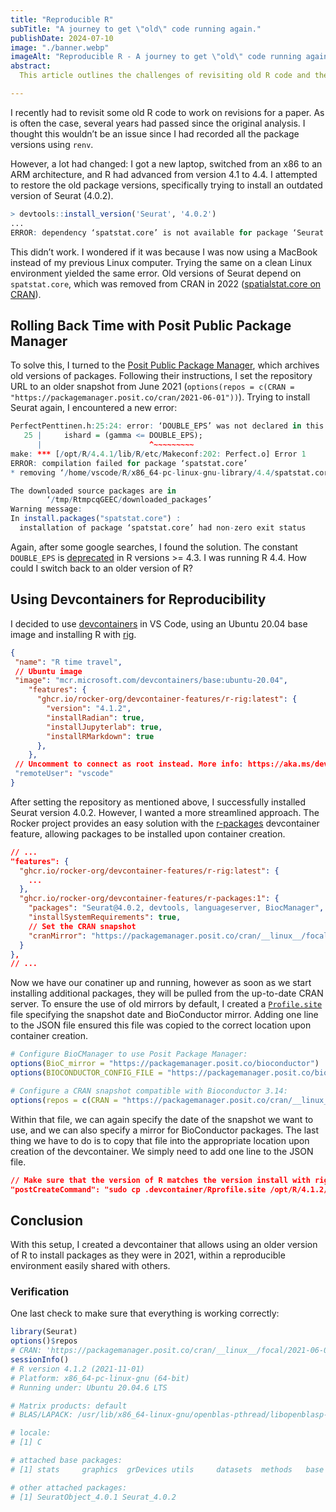 ```yaml
---
title: "Reproducible R"
subTitle: "A journey to get \"old\" code running again."
publishDate: 2024-07-10
image: "./banner.webp"
imageAlt: "Reproducible R - A journey to get \"old\" code running again."
abstract:
  This article outlines the challenges of revisiting old R code and the solutions to overcome them. Using the Posit Public Package Manager and devcontainers in VS Code, I successfully recreated an environment that supports older versions of R and specific package dependencies, ensuring reproducibility and ease of sharing with colleagues.

---
```


I recently had to revisit some old R code to work on revisions for a paper. As is often the case, several years had passed since the original analysis. I thought this wouldn’t be an issue since I had recorded all the package versions using `renv`.

However, a lot had changed: I got a new laptop, switched from an x86 to an ARM architecture, and R had advanced from version 4.1 to 4.4. I attempted to restore the old package versions, specifically trying to install an outdated version of Seurat (4.0.2).

```r showLineNumbers
> devtools::install_version('Seurat', '4.0.2')
...
ERROR: dependency ‘spatstat.core’ is not available for package ‘Seurat’
```

This didn’t work. I wondered if it was because I was now using a MacBook instead of my previous Linux computer. Trying the same on a clean Linux environment yielded the same error. Old versions of Seurat depend on `spatstat.core`, which was removed from CRAN in 2022 ([spatialstat.core on CRAN](https://cran.r-project.org/package=spatstat.core)).

## Rolling Back Time with Posit Public Package Manager

To solve this, I turned to the [Posit Public Package Manager](https://packagemanager.posit.co/client/#/), which archives old versions of packages. Following their instructions, I set the repository URL to an older snapshot from June 2021 (`options(repos = c(CRAN = "https://packagemanager.posit.co/cran/2021-06-01"))`). Trying to install Seurat again, I encountered a new error:

```r {1,2,5} showLineNumbers
PerfectPenttinen.h:25:24: error: ‘DOUBLE_EPS’ was not declared in this scope
   25 |     ishard = (gamma <= DOUBLE_EPS);
      |                        ^~~~~~~~~~
make: *** [/opt/R/4.4.1/lib/R/etc/Makeconf:202: Perfect.o] Error 1
ERROR: compilation failed for package ‘spatstat.core’
* removing ‘/home/vscode/R/x86_64-pc-linux-gnu-library/4.4/spatstat.core’

The downloaded source packages are in
        ‘/tmp/RtmpcqGEEC/downloaded_packages’
Warning message:
In install.packages("spatstat.core") :
  installation of package ‘spatstat.core’ had non-zero exit status
```

Again, after some google searches, I found the solution. The constant `DOUBLE_EPS` is [deprecated](https://github.com/wch/r-source/blob/66b154a9cc17ea32ce024e86f50ffdd67eea224e/src/include/R_ext/Constants.h#L46-L51) in R versions >= 4.3. I was running R 4.4. How could I switch back to an older version of R?

## Using Devcontainers for Reproducibility

I decided to use [devcontainers](https://code.visualstudio.com/docs/devcontainers/containers) in VS Code, using an Ubuntu 20.04 base image and installing R with [rig](https://github.com/rocker-org/devcontainer-features/blob/main/src/r-rig/README.md).

```json title="devcontainer.json" {5-11} showLineNumbers
{
 "name": "R time travel",
 // Ubuntu image
 "image": "mcr.microsoft.com/devcontainers/base:ubuntu-20.04",
    "features": {
      "ghcr.io/rocker-org/devcontainer-features/r-rig:latest": {
        "version": "4.1.2",
        "installRadian": true,
        "installJupyterlab": true,
        "installRMarkdown": true
      },
    },
 // Uncomment to connect as root instead. More info: https://aka.ms/dev-containers-non-root.
 "remoteUser": "vscode"
}
```

After setting the repository as mentioned above, I successfully installed Seurat version 4.0.2. However, I wanted a more streamlined approach. The Rocker project provides an easy solution with the [r-packages](https://github.com/rocker-org/devcontainer-features/blob/main/src/r-packages/README.md) devcontainer feature, allowing packages to be installed upon container creation.

``` json title="devcontainer.json" {6-11} showLineNumbers
// ...
"features": {
  "ghcr.io/rocker-org/devcontainer-features/r-rig:latest": {
    ...
  },
  "ghcr.io/rocker-org/devcontainer-features/r-packages:1": {
    "packages": "Seurat@4.0.2, devtools, languageserver, BiocManager",
    "installSystemRequirements": true,
    // Set the CRAN snapshot
    "cranMirror": "https://packagemanager.posit.co/cran/__linux__/focal/2021-06-01"
  }
},
// ...
```

Now we have our conatiner up and running, however as soon as we start installing additional packages, they will be pulled from the up-to-date CRAN server.
To ensure the use of old mirrors by default, I created a [`Profile.site`](https://support.posit.co/hc/en-us/articles/360047157094-Managing-R-with-Rprofile-Renviron-Rprofile-site-Renviron-site-rsession-conf-and-repos-conf) file specifying the snapshot date and BioConductor mirror. Adding one line to the JSON file ensured this file was copied to the correct location upon container creation.

```r title="Profile.site" showLineNumbers
# Configure BioCManager to use Posit Package Manager:
options(BioC_mirror = "https://packagemanager.posit.co/bioconductor")
options(BIOCONDUCTOR_CONFIG_FILE = "https://packagemanager.posit.co/bioconductor/config.yaml")

# Configure a CRAN snapshot compatible with Bioconductor 3.14:
options(repos = c(CRAN = "https://packagemanager.posit.co/cran/__linux__/focal/2021-06-01"))
```

Within that file, we can again specify the date of the snapshot we want to use, and we can also specify a mirror for BioConductor packages. The last thing we have to do is to copy that file into the appropriate location upon creation of the devcontainer. We simply need to add one line to the JSON file.

```json title="devcontainer.json" showLineNumbers
// Make sure that the version of R matches the version install with rig
"postCreateCommand": "sudo cp .devcontainer/Rprofile.site /opt/R/4.1.2/lib/R/etc/Rprofile.site",
```

## Conclusion

With this setup, I created a devcontainer that allows using an older version of R to install packages as they were in 2021, within a reproducible environment easily shared with others.

### Verification

One last check to make sure that everything is working correctly:

```r {3,5,19} showLineNumbers
library(Seurat)
options()$repos
# CRAN: 'https://packagemanager.posit.co/cran/__linux__/focal/2021-06-01'
sessionInfo()
# R version 4.1.2 (2021-11-01)
# Platform: x86_64-pc-linux-gnu (64-bit)
# Running under: Ubuntu 20.04.6 LTS

# Matrix products: default
# BLAS/LAPACK: /usr/lib/x86_64-linux-gnu/openblas-pthread/libopenblasp-r0.3.8.so

# locale:
# [1] C

# attached base packages:
# [1] stats     graphics  grDevices utils     datasets  methods   base     

# other attached packages:
# [1] SeuratObject_4.0.1 Seurat_4.0.2      
```
